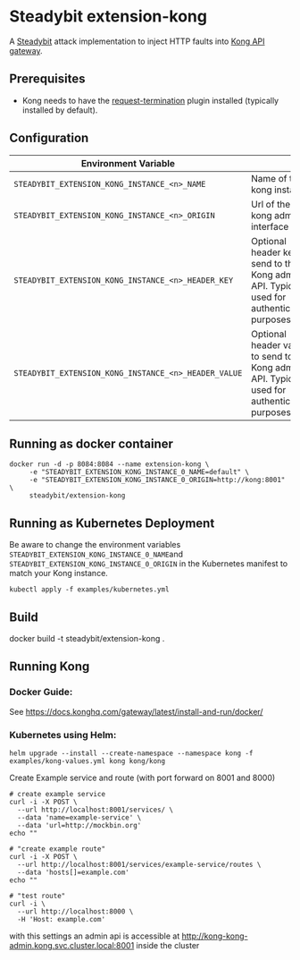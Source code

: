 # Steadybit extension-kong

A [Steadybit](https://www.steadybit.com/) attack implementation to inject HTTP faults into [Kong API gateway](https://konghq.com/).

## Prerequisites

- Kong needs to have the [request-termination](https://docs.konghq.com/hub/kong-inc/request-termination/#example-use-cases) plugin installed (typically
	installed by default).

## Configuration

| Environment Variable                                 |                                                                                                  |
|------------------------------------------------------|--------------------------------------------------------------------------------------------------|
| `STEADYBIT_EXTENSION_KONG_INSTANCE_<n>_NAME`         | Name of the kong instance                                                                        |
| `STEADYBIT_EXTENSION_KONG_INSTANCE_<n>_ORIGIN`       | Url of the kong admin interface                                                                  |
| `STEADYBIT_EXTENSION_KONG_INSTANCE_<n>_HEADER_KEY`   | Optional header key to send to the Kong admin API. Typically used for authentication purposes.   |
| `STEADYBIT_EXTENSION_KONG_INSTANCE_<n>_HEADER_VALUE` | Optional header value to send to the Kong admin API. Typically used for authentication purposes. |

## Running as docker container

```
docker run -d -p 8084:8084 --name extension-kong \
	 -e "STEADYBIT_EXTENSION_KONG_INSTANCE_0_NAME=default" \
	 -e "STEADYBIT_EXTENSION_KONG_INSTANCE_0_ORIGIN=http://kong:8001" \
	 steadybit/extension-kong
```

## Running as Kubernetes Deployment
Be aware to change the environment variables `STEADYBIT_EXTENSION_KONG_INSTANCE_0_NAME`and `STEADYBIT_EXTENSION_KONG_INSTANCE_0_ORIGIN` in the Kubernetes manifest to match your Kong instance.

```shell
kubectl apply -f examples/kubernetes.yml
```

## Build
docker build -t steadybit/extension-kong .

## Running Kong

### Docker Guide:
See https://docs.konghq.com/gateway/latest/install-and-run/docker/

### Kubernetes using Helm:

```
helm upgrade --install --create-namespace --namespace kong -f examples/kong-values.yml kong kong/kong
```

Create Example service and route (with port forward on 8001 and 8000)
```
# create example service
curl -i -X POST \
  --url http://localhost:8001/services/ \
  --data 'name=example-service' \
  --data 'url=http://mockbin.org'
echo ""

# "create example route"
curl -i -X POST \
  --url http://localhost:8001/services/example-service/routes \
  --data 'hosts[]=example.com'
echo ""

# "test route"
curl -i \
  --url http://localhost:8000 \
  -H 'Host: example.com'
```

with this settings an admin api is accessible at http://kong-kong-admin.kong.svc.cluster.local:8001 inside the cluster

